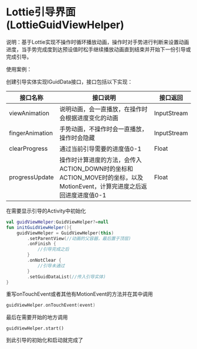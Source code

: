 # Lottie引导界面(LottieGuidViewHelper)

说明：基于Lottie实现不操作时循环播放动画，操作时对手势进行判断来设置动画进度，当手势完成度到达预设值时松手继续播放动画直到结束并开始下一份引导或完成引导。

使用案例：

创建引导实体实现IGuidData接口，接口包括以下实现：

| 接口名称        | 接口说明                                                     | 接口返回    |
| --------------- | ------------------------------------------------------------ | ----------- |
| viewAnimation   | 说明动画，会一直播放，在操作时会根据进度变化的动画           | InputStream |
| fingerAnimation | 手势动画，不操作时会一直播放，操作时会隐藏                   | InputStream |
| clearProgress   | 通过当前引导需要的进度值0-1                                  | Float       |
| progressUpdate  | 操作时计算进度的方法，会传入ACTION_DOWN时的坐标和ACTION_MOVE时的坐标，以及MotionEvent，计算完进度之后返回进度进度值0-1 | Float       |

在需要显示引导的Activity中初始化

```kotlin
val guidViewHelper:GuidViewHelper?=null
fun initGuidViewHelper(){
	guidViewHelper = GuidViewHelper(this)
    	.setParentView(//动画的父容器，最后置于顶层)
    	.onFinish {
    	    //引导完成之后
    	}
    	.onNotClear {
			//引导未通过
    	}
    	.setGuidDataList(//传入引导实体)
}
```

重写onTouchEvent或者其他有MotionEvent的方法并在其中调用

```kotlin
guidViewHelper.onTouchEvent(event)
```

最后在需要开始的地方调用

`guidViewHelper.start()`

到此引导的初始化和启动就完成了

